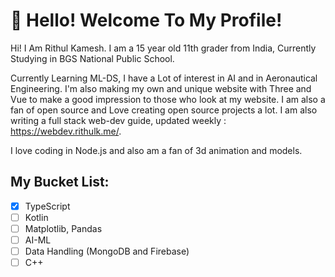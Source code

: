 # 👋 Hello! Welcome To My Profile!

Hi! I Am Rithul Kamesh. I am a 15 year old 11th grader from India, Currently Studying in BGS National Public School.

Currently Learning ML-DS, I have a Lot of interest in AI and in Aeronautical Engineering. I'm also making my own and unique website with Three and Vue to make a good impression to those who look at my website. I am also a fan of open source and Love creating open source projects a lot. I am also writing a full stack web-dev guide, updated weekly : https://webdev.rithulk.me/.

I love coding in Node.js and also am a fan of 3d animation and models.

## My Bucket List:

- [x] TypeScript
- [ ] Kotlin
- [ ] Matplotlib, Pandas
- [ ] AI-ML
- [ ] Data Handling (MongoDB and Firebase)
- [ ] C++

#
